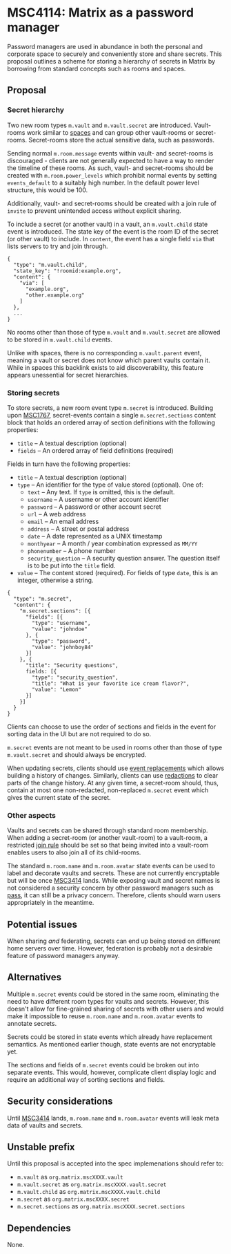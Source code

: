 # MSC4114: Matrix as a password manager

Password managers are used in abundance in both the personal and corporate
space to securely and conveniently store and share secrets. This proposal
outlines a scheme for storing a hierarchy of secrets in Matrix by borrowing
from standard concepts such as rooms and spaces.

## Proposal

### Secret hierarchy

Two new room types `m.vault` and `m.vault.secret` are introduced. Vault-rooms
work similar to [spaces] and can group other vault-rooms or secret-rooms.
Secret-rooms store the actual sensitive data, such as passwords.

Sending normal `m.room.message` events within vault- and secret-rooms is
discouraged - clients are not generally expected to have a way to render the
timeline of these rooms. As such, vault- and secret-rooms should be created
with `m.room.power_levels` which prohibit normal events by setting
`events_default` to a suitably high number. In the default power level
structure, this would be 100.

Additionally, vault- and secret-rooms should be created with a join rule of
`invite` to prevent unintended access without explicit sharing.

To include a secret (or another vault) in a vault, an `m.vault.child` state
event is introduced. The state key of the event is the room ID of the secret
(or other vault) to include. In `content`, the event has a single field `via`
that lists servers to try and join through.

```
{
  "type": "m.vault.child",
  "state_key": "!roomid:example.org",
  "content": {
    "via": [
      "example.org",
      "other.example.org"
    ]
  },
  ...
}
```

No rooms other than those of type `m.vault` and `m.vault.secret` are allowed to
be stored in `m.vault.child` events.

Unlike with spaces, there is no corresponding `m.vault.parent` event, meaning a
vault or secret does not know which parent vaults contain it. While in spaces
this backlink exists to aid discoverability, this feature appears unessential
for secret hierarchies.

### Storing secrets

To store secrets, a new room event type `m.secret` is introduced. Building upon
[MSC1767], secret-events contain a single `m.secret.sections` content block that
holds an ordered array of section definitions with the following properties:

- `title` – A textual description (optional)
- `fields` – An ordered array of field definitions (required)

Fields in turn have the following properties:

- `title` – A textual description (optional)
- `type` – An identifier for the type of value stored (optional). One of:
  - `text` – Any text. If `type` is omitted, this is the default.
  - `username` – A username or other account identifier
  - `password` – A password or other account secret
  - `url` – A web address
  - `email` – An email address
  - `address` – A street or postal address
  - `date` – A date represented as a UNIX timestamp
  - `monthyear` – A month / year combination expressed as `MM/YY`
  - `phonenumber` – A phone number
  - `security_question` – A security question answer. The question itself is to be
    put into the `title` field.
- `value` – The content stored (required). For fields of type `date`, this is an
  integer, otherwise a string.

```
{
  "type": "m.secret",
  "content": {
    "m.secret.sections": [{
      "fields": [{
        "type": "username",
        "value": "johndoe"
      }, {
        "type": "password",
        "value": "johnboy84"
      }]
    }, {
      "title": "Security questions",
      fields: [{
        "type": "security_question",
        "title": "What is your favorite ice cream flavor?",
        "value": "Lemon"
      }]
    }]
  }
}
```

Clients can choose to use the order of sections and fields in the event for
sorting data in the UI but are not required to do so.

`m.secret` events are not meant to be used in rooms other than those of type
`m.vault.secret` and should always be encrypted.

When updating secrets, clients should use [event replacements] which allows
building a history of changes. Similarly, clients can use [redactions] to
clear parts of the change history. At any given time, a secret-room should,
thus, contain at most one non-redacted, non-replaced `m.secret` event which
gives the current state of the secret.

### Other aspects

Vaults and secrets can be shared through standard room membership. When adding
a secret-room (or another vault-room) to a vault-room, a restricted [join rule]
should be set so that being invited into a vault-room enables users to also
join all of its child-rooms.

The standard `m.room.name` and `m.room.avatar` state events can be used to label
and decorate vaults and secrets. These are not currently encryptable but will be
once [MSC3414] lands. While exposing vault and secret names is not considered a
security concern by other password managers such as [pass], it can still be a
privacy concern. Therefore, clients should warn users appropriately in the meantime.

## Potential issues

When sharing _and_ federating, secrets can end up being stored on different home
servers over time. However, federation is probably not a desirable feature of
password managers anyway.

## Alternatives

Multiple `m.secret` events could be stored in the same room, eliminating the
need to have different room types for vaults and secrets. However, this doesn't
allow for fine-grained sharing of secrets with other users and would make it
impossible to reuse `m.room.name` and `m.room.avatar` events to annotate secrets.

Secrets could be stored in state events which already have replacement semantics.
As mentioned earlier though, state events are not encryptable yet.

The sections and fields of `m.secret` events could be broken out into separate
events. This would, however, complicate client display logic and require an
additional way of sorting sections and fields.

## Security considerations

Until [MSC3414] lands, `m.room.name` and `m.room.avatar` events will leak meta
data of vaults and secrets.

## Unstable prefix

Until this proposal is accepted into the spec implemenations should refer to:

- `m.vault` as `org.matrix.mscXXXX.vault`
- `m.vault.secret` as `org.matrix.mscXXXX.vault.secret`
- `m.vault.child` as `org.matrix.mscXXXX.vault.child`
- `m.secret` as `org.matrix.mscXXXX.secret`
- `m.secret.sections` as `org.matrix.mscXXXX.secret.sections`

## Dependencies

None.

[event replacements]: https://spec.matrix.org/latest/client-server-api/#event-replacements
[join rule]: https://spec.matrix.org/v1.3/client-server-api/#mroomjoin_rules
[MSC1767]: https://github.com/matrix-org/matrix-spec-proposals/pull/1767
[MSC3414]: https://github.com/matrix-org/matrix-spec-proposals/pull/3414
[pass]: https://www.passwordstore.org/
[redactions]: https://spec.matrix.org/latest/client-server-api/#redactions
[spaces]: https://spec.matrix.org/v1.3/client-server-api/#spaces
